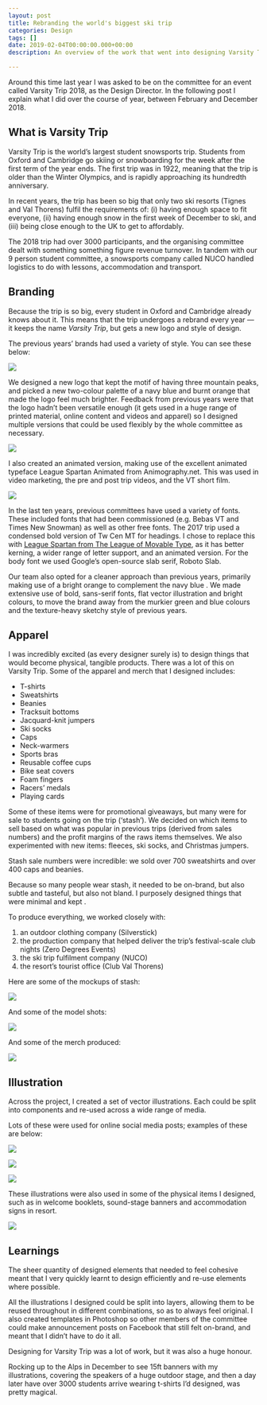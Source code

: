 ```yaml
---
layout: post
title: Rebranding the world's biggest ski trip
categories: Design
tags: []
date: 2019-02-04T00:00:00.000+00:00
description: An overview of the work that went into designing Varsity Trip 2018

---
```

Around this time last year I was asked to be on the committee for an event called Varsity Trip 2018, as the Design Director. In the following post I explain what I did over the course of year, between February and December 2018.

## What is Varsity Trip

Varsity Trip is the world’s largest student snowsports trip. Students from Oxford and Cambridge go skiing or snowboarding for the week after the first term of the year ends. The first trip was in 1922, meaning that the trip is older than the Winter Olympics, and is rapidly approaching its hundredth anniversary.

In recent years, the trip has been so big that only two ski resorts (Tignes and Val Thorens) fulfil the requirements of: (i) having enough space to fit everyone, (ii) having enough snow in the first week of December to ski, and (iii) being close enough to the UK to get to affordably.

The 2018 trip had over 3000 participants, and the organising committee dealt with something something figure revenue turnover. In tandem with our 9 person student committee, a snowsports company called NUCO handled logistics to do with lessons, accommodation and transport.

## Branding

Because the trip is so big, every student in Oxford and Cambridge already knows about it. This means that the trip undergoes a rebrand every year — it keeps the name _Varsity Trip_, but gets a new logo and style of design.

The previous years’ brands had used a variety of style. You can see these below:

![](https://d33wubrfki0l68.cloudfront.net/e73a0a660b4897237ced032e69ec33de2546496b/e4dda/images/work/varsity-trip/old-logos.png)

We designed a new logo that kept the motif of having three mountain peaks, and picked a new two-colour palette of a navy blue and burnt orange that made the logo feel much brighter. Feedback from previous years were that the logo hadn’t been versatile enough (it gets used in a huge range of printed material, online content and videos and apparel) so I designed multiple versions that could be used flexibly by the whole committee as necessary.

![](https://d33wubrfki0l68.cloudfront.net/a7bd496e35587b1fe63bd7ffcb389e885b972963/e51b2/images/work/varsity-trip/logos.png)

I also created an animated version, making use of the excellent animated typeface League Spartan Animated from Animography.net. This was used in video marketing, the pre and post trip videos, and the VT short film.

![](https://d33wubrfki0l68.cloudfront.net/8592da9d678612cad2c46f78c1010af251bb094a/d61b6/images/work/varsity-trip/animated-logo.gif)

In the last ten years, previous committees have used a variety of fonts. These included fonts that had been commissioned (e.g. Bebas VT and Times New Snowman) as well as other free fonts. The 2017 trip used a condensed bold version of Tw Cen MT for headings. I chose to replace this with [League Spartan from The League of Movable Type](?), as it has better kerning, a wider range of letter support, and an animated version. For the body font we used Google’s open-source slab serif, Roboto Slab.

Our team also opted for a cleaner approach than previous years, primarily making use of a bright orange to complement the navy blue . We made extensive use of bold, sans-serif fonts, flat vector illustration and bright colours, to move the brand away from the murkier green and blue colours and the texture-heavy sketchy style of previous years.

## Apparel

I was incredibly excited (as every designer surely is) to design things that would become physical, tangible products. There was a lot of this on Varsity Trip. Some of the apparel and merch that I designed includes:

* T-shirts
* Sweatshirts
* Beanies
* Tracksuit bottoms
* Jacquard-knit jumpers
* Ski socks
* Caps
* Neck-warmers
* Sports bras
* Reusable coffee cups
* Bike seat covers
* Foam fingers
* Racers’ medals
* Playing cards

Some of these items were for promotional giveaways, but many were for sale to students going on the trip (‘stash’). We decided on which items to sell based on what was popular in previous trips (derived from sales numbers) and the profit margins of the raws items themselves. We also experimented with new items: fleeces, ski socks, and Christmas jumpers.

Stash sale numbers were incredible: we sold over 700 sweatshirts and over 400 caps and beanies.

Because so many people wear stash, it needed to be on-brand, but also subtle and tasteful, but also not bland. I purposely designed things that were minimal and kept .

To produce everything, we worked closely with:

1. an outdoor clothing company (Silverstick)
2. the production company that helped deliver the trip’s festival-scale club nights (Zero Degrees Events)
3. the ski trip fulfilment company (NUCO)
4. the resort’s tourist office (Club Val Thorens)

Here are some of the mockups of stash:

![](https://d33wubrfki0l68.cloudfront.net/c01dc023f0a460dfb76c44f063692019e2fb9fc1/4d6f8/images/work/varsity-trip/stash-1.png)

And some of the model shots:

![](https://d33wubrfki0l68.cloudfront.net/9fc8197aaac85107db158d7885071e8aac5478a6/4bcf6/images/work/varsity-trip/stash-2.jpg)

And some of the merch produced:

![](https://d33wubrfki0l68.cloudfront.net/dc39b7ae9af853eb5b0f1df6126b93323ae8d0e5/69573/images/work/varsity-trip/merch-1.jpg)

## Illustration

Across the project, I created a set of vector illustrations. Each could be split into components and re-used across a wide range of media.

Lots of these were used for online social media posts; examples of these are below:

![](https://d33wubrfki0l68.cloudfront.net/7fde9cabb578c498a8205ebd7809fb310a692c81/f46db/images/work/varsity-trip/social-media-1.png)

![](https://d33wubrfki0l68.cloudfront.net/15334181843e5506aa72065d4aaf1cee378ed8e8/8e691/images/work/varsity-trip/social-media-2.png)

![](https://d33wubrfki0l68.cloudfront.net/1a878fd43b6aa4368a15f65a3013e9607cc8eb47/9560e/images/work/varsity-trip/social-media-3.png)

These illustrations were also used in some of the physical items I designed, such as in welcome booklets, sound-stage banners and accommodation signs in resort.

![](https://d33wubrfki0l68.cloudfront.net/1331a599ca5f194b6fcd2c1c12b117acfd158cd5/65a2a/images/work/varsity-trip/apres-stage.jpg)

## Learnings

The sheer quantity of designed elements that needed to feel cohesive meant that I very quickly learnt to design efficiently and re-use elements where possible.

All the illustrations I designed could be split into layers, allowing them to be reused throughout in different combinations, so as to always feel original. I also created templates in Photoshop so other members of the committee could make announcement posts on Facebook that still felt on-brand, and meant that I didn’t have to do it all.

Designing for Varsity Trip was a lot of work, but it was also a huge honour.

Rocking up to the Alps in December to see 15ft banners with my illustrations, covering the speakers of a huge outdoor stage, and then a day later have over 3000 students arrive wearing t-shirts I’d designed, was pretty magical.